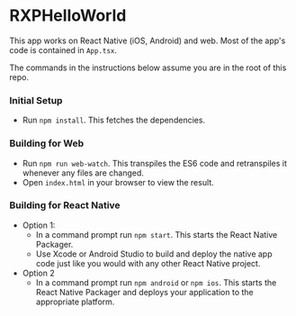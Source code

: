 # RXPHelloWorld

This app works on React Native (iOS, Android) and web. Most of the app's code is contained in `App.tsx`.

The commands in the instructions below assume you are in the root of this repo.

### Initial Setup

- Run `npm install`. This fetches the dependencies.

### Building for Web

- Run `npm run web-watch`. This transpiles the ES6 code and retranspiles it whenever any files are changed.
- Open `index.html` in your browser to view the result.

### Building for React Native

- Option 1:
	- In a command prompt run `npm start`. This starts the React Native Packager.
	- Use Xcode or Android Studio to build and deploy the native app code just like you would with any other React Native project.
- Option 2
	- In a command prompt run `npm android` or `npm ios`. This starts the React Native Packager and deploys your application to the appropriate platform.
